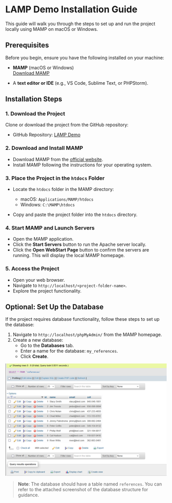 # LAMP Demo Installation Guide

This guide will walk you through the steps to set up and run the project locally using MAMP on macOS or Windows.

## Prerequisites

Before you begin, ensure you have the following installed on your machine:

- **MAMP** (macOS or Windows)  
  [Download MAMP](https://www.mamp.info/en/)
  
- A **text editor or IDE** (e.g., VS Code, Sublime Text, or PHPStorm).

## Installation Steps

### 1. Download the Project

Clone or download the project from the GitHub repository:

- GitHub Repository: [LAMP Demo](https://github.com/LAMP_demo)

### 2. Download and Install MAMP

- Download MAMP from the [official website](https://www.mamp.info/en/).
- Install MAMP following the instructions for your operating system.

### 3. Place the Project in the `htdocs` Folder

- Locate the `htdocs` folder in the MAMP directory:
  - macOS: `Applications/MAMP/htdocs`
  - Windows: `C:\MAMP\htdocs`

- Copy and paste the project folder into the `htdocs` directory.

### 4. Start MAMP and Launch Servers

- Open the MAMP application.
- Click the **Start Servers** button to run the Apache server locally.
- Click the **Open WebStart Page** button to confirm the servers are running. This will display the local MAMP homepage.

### 5. Access the Project

- Open your web browser.
- Navigate to `http://localhost/<project-folder-name>`.
- Explore the project functionality.

## Optional: Set Up the Database

If the project requires database functionality, follow these steps to set up the database:

1. Navigate to `http://localhost/phpMyAdmin/` from the MAMP homepage.
2. Create a new database:
   - Go to the **Databases** tab.
   - Enter a name for the database: `my_references`.
   - Click **Create**.


![References Database Screenshot](img/references_table.png?raw=true "Reference DB")
> **Note**: The database should have a table named `references`. You can refer to the attached screenshot of the database structure for guidance.
